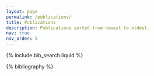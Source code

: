```yaml
---
layout: page
permalink: /publications/
title: Publications
description: Publications sorted from newest to oldest.
nav: true
nav_order: 5
---
```


<!-- _pages/publications.md -->

<div class="social" style="text-align: left">
  <div class="contact-icons">
    <a href="https://scholar.google.com/citations?hl=en&user=7GoQ4rcAAAAJ" title="Google Scholar"><i class="ai ai-google-scholar"></i></a>
    <a href="https://www.ncbi.nlm.nih.gov/myncbi/1N97brfocCHc9A/bibliography/public/" title="PubMed"><i class="ai ai-pubmed"></i></a>
  </div>
</div>

<!-- Bibsearch Feature -->

{% include bib_search.liquid %}

<div class="publications">

{% bibliography %}

</div>
